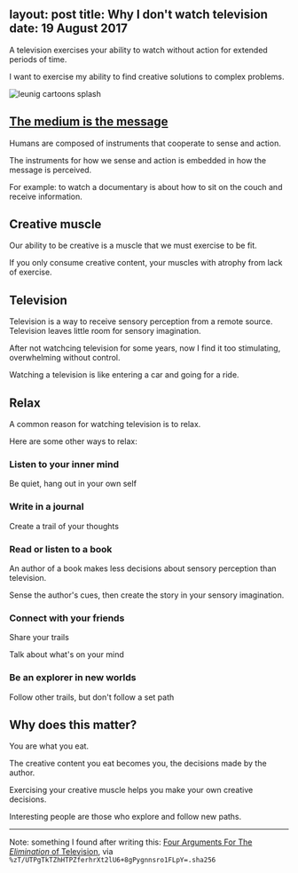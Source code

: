 layout: post
title: Why I don't watch television
date: 19 August 2017
---

A television exercises your ability to watch without action for extended periods of time.

I want to exercise my ability to find creative solutions to complex problems.

<!-- more -->

![leunig cartoons splash](./why-i-dont-watch-television/leunig-tv-splash.jpg)

## [The medium is the message](https://en.wikipedia.org/wiki/The_medium_is_the_message)

Humans are composed of instruments that cooperate to sense and action.

The instruments for how we sense and action is embedded in how the message is perceived.

For example: to watch a documentary is about how to sit on the couch and receive information.

## Creative muscle

Our ability to be creative is a muscle that we must exercise to be fit.

If you only consume creative content, your muscles with atrophy from lack of exercise.

## Television

Television is a way to receive sensory perception from a remote source. Television leaves little room for sensory imagination.

After not watchcing television for some years, now I find it too stimulating, overwhelming without control.

Watching a television is like entering a car and going for a ride.

## Relax

A common reason for watching television is to relax.

Here are some other ways to relax:

### Listen to your inner mind

Be quiet, hang out in your own self

### Write in a journal

Create a trail of your thoughts

### Read or listen to a book

An author of a book makes less decisions about sensory perception than television.

Sense the author's cues, then create the story in your sensory imagination.

### Connect with your friends

Share your trails

Talk about what's on your mind

### Be an explorer in new worlds

Follow other trails, but don't follow a set path

## Why does this matter?

You are what you eat.

The creative content you eat becomes you, the decisions made by the author.

Exercising your creative muscle helps you make your own creative decisions.

Interesting people are those who explore and follow new paths.

---

Note: something I found after writing this: [Four Arguments For The _Elimination_ of Television](https://www.ratical.org/ratville/AoS/4Args4ElimTV.html), via `%zT/UTPgTkTZhHTPZferhrXt2lU6+8gPygnnsro1FLpY=.sha256`
